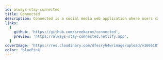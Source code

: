 ```yaml
---
id: always-stay-connected
title: Connected
description: Connected is a social media web application where users can publish posts, create groups (public and private). One can also opt into desktop notifications to receive real time info when someone sends a friend request or a group join request.
links:
  {
    github: 'https://github.com/sreekarnv/connected',
    preview: 'https://always-stay-connected.netlify.app',
  }
coverImage: 'https://res.cloudinary.com/dfesryh4w/image/upload/v1666187796/portfolio/connected.png'
color: 'bluePink'
---
```

